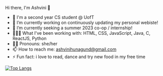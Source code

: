 Hi there, I'm Ashvini 👋

- 🏫 I'm a second year CS student @ UofT
- 🔭 I’m currently working on continuously updating my personal webiste!
- 🌱 I’m currently seeking a summer 2023 co-op / internship!
- 👩🏽‍💻 What I've been working with: HTML, CSS, JavaScript, Java, C, ReactJS, Python
- 👧🏽 Pronouns: she/her
- 📫 How to reach me: ashvinihunagund@gmail.com
- ⚡ Fun fact: i love to read, dance and try new food in my free time

[![Top Langs](https://github-readme-stats.vercel.app/api/top-langs/?username=anuraghazra&layout=compact)](https://github.com/anuraghazra/github-readme-stats)

  


